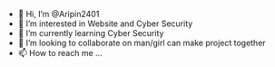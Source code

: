 - 👋 Hi, I’m @Aripin2401
- 👀 I’m interested in Website and Cyber Security
- 🌱 I’m currently learning Cyber Security
- 💞️ I’m looking to collaborate on man/girl can make project together
- 📫 How to reach me ...

<!---
Aripin2401/Aripin2401 is a ✨ special ✨ repository because its `README.md` (this file) appears on your GitHub profile.
You can click the Preview link to take a look at your changes.
--->

